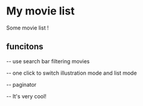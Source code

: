 # My movie list 

Some movie list ! 


## funcitons

-- use search bar filtering movies

-- one click to switch illustration mode and list mode

-- paginator

-- It's very cool!  